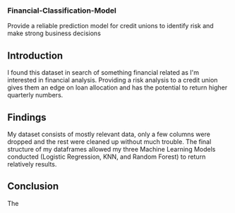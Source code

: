 ### Financial-Classification-Model
Provide a reliable prediction model for credit unions to identify risk and make strong business decisions
## Introduction
I found this dataset in search of something financial related as I'm interested in financial analysis. Providing a risk analysis to a credit union gives them an edge on loan allocation and has the potential to return higher quarterly numbers.
## Findings
My dataset consists of mostly relevant data, only a few columns were dropped and the rest were cleaned up without much trouble. The final structure of my dataframes allowed my three Machine Learning Models conducted (Logistic Regression, KNN, and Random Forest) to return relatively results. 
## Conclusion
The 
